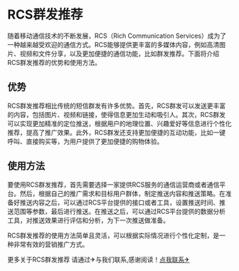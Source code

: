 # RCS群发推荐

随着移动通信技术的不断发展，RCS（Rich Communication Services）成为了一种越来越受欢迎的通信方式。RCS能够提供更丰富的多媒体内容，例如高清图片、视频和文件分享，以及更加便捷的通信功能，比如群发推荐。下面将介绍RCS群发推荐的优势和使用方法。

## 优势

RCS群发推荐相比传统的短信群发有许多优势。首先，RCS群发可以发送更丰富的内容，包括图片、视频和链接，使得信息更加生动和吸引人。其次，RCS群发可以实现更加精准的定位推送，根据用户的地理位置、兴趣爱好等信息进行个性化推荐，提高了推广效果。此外，RCS群发还支持更加便捷的互动功能，比如一键呼叫、直接购买等，为用户提供了更加便捷的购物体验。

## 使用方法

要使用RCS群发推荐，首先需要选择一家提供RCS服务的通信运营商或者通信平台。然后，根据自己的推广需求和目标用户群体，制定推送内容和推送策略。在准备好推送内容之后，可以通过RCS平台提供的接口或者工具，设置推送时间、推送范围等参数，最后进行推送。在推送之后，可以通过RCS平台提供的数据分析工具，对推送效果进行评估和分析，为下一次推送做准备。

RCS群发推荐的使用方法简单且灵活，可以根据实际情况进行个性化定制，是一种非常有效的营销推广方式。

更多关于RCS群发推荐 请通过✈与我们联系,感谢阅读！[点我联系✈](https://u.G208.com)